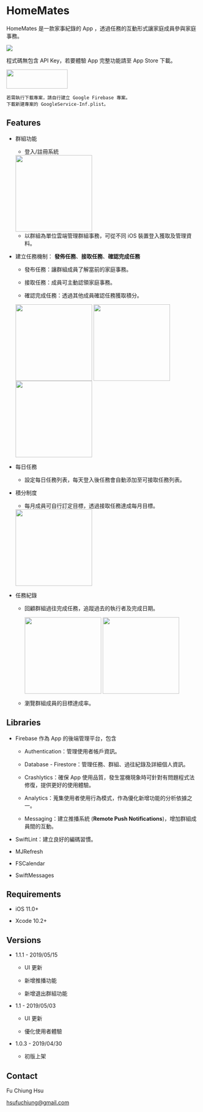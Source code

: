 # HomeMates   

HomeMates 是一款家事紀錄的 App ，透過任務的互動形式讓家庭成員參與家庭事務。

![](https://i.imgur.com/4HsikIz.png)

程式碼無包含 API Key，若要體驗 App 完整功能請至 App Store 下載。

[<img src="https://github.com/nick1ee/Shalk/raw/master/screenshot/DownloadAppStoreBadge.png" width="160" height="50" align=center>](https://itunes.apple.com/us/app/homemates/id1461736657?l=zh&ls=1&mt=8)

```
若需執行下載專案，請自行建立 Google Firebase 專案。
下載新建專案的 GoogleService-Inf.plist。
```

## Features 


- 群組功能

    - 登入/註冊系統

    <img src="https://i.imgur.com/c0c5chr.gif" width="200"  align=center>


    - 以群組為單位雲端管理群組事務，可從不同 iOS 裝置登入獲取及管理資料。

- 建立任務機制： **發佈任務**、**接取任務**、**確認完成任務**

    - 發布任務：讓群組成員了解當前的家庭事務。

    - 接取任務：成員可主動認領家庭事務。
    
    - 確認完成任務：透過其他成員確認任務獲取積分。

    <img src="https://i.imgur.com/SiHKhhk.gif" width="200"  align=center> <img src="https://i.imgur.com/auEFPfI.gif" width="200"  align=center> <img src="https://i.imgur.com/v8059eZ.gif" width="200"  align=center> 



- 每日任務

    -  設定每日任務列表，每天登入後任務會自動添加至可接取任務列表。


- 積分制度

    - 每月成員可自行訂定目標，透過接取任務達成每月目標。

    <img src="https://i.imgur.com/a3HGSwz.gif" width="200"  align=center>


- 任務紀錄

   - 回顧群組過往完成任務，追蹤過去的執行者及完成日期。
   
        <img src="https://i.imgur.com/oOFNeC7.gif" width="200"  align=center>  <img src="https://i.imgur.com/KjSW80r.gif" width="200"  align=center> 
 
   - 瀏覽群組成員的目標達成率。


## Libraries

- Firebase 作為 App 的後端管理平台，包含

    - Authentication：管理使用者帳戶資訊。

    - Database - Firestore：管理任務、群組、過往紀錄及詳細個人資訊。

    - Crashlytics：確保 App 使用品質，發生當機現象時可針對有問題程式法修復，提供更好的使用體驗。

    - Analytics：蒐集使用者使用行為模式，作為優化新增功能的分析依據之一。
    - Messaging：建立推播系統 (**Remote Push Notifications**)，增加群組成員間的互動。

- SwiftLint：建立良好的編碼習慣。

- MJRefresh

- FSCalendar

- SwiftMessages

## Requirements

- iOS 11.0+

- Xcode 10.2+

## Versions

- 1.1.1 - 2019/05/15

    - UI 更新

    - 新增推播功能

    - 新增退出群組功能

- 1.1 - 2019/05/03

    - UI 更新

    - 優化使用者體驗

- 1.0.3 - 2019/04/30

    - 初版上架

## Contact

Fu Chiung Hsu

hsufuchiung@gmail.com

